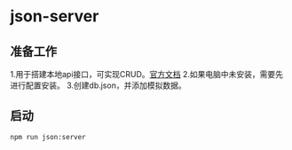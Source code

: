 # json-server
## 准备工作
1.用于搭建本地api接口，可实现CRUD。[官方文档](https://github.com/typicode/json-server)
2.如果电脑中未安装，需要先进行配置安装。
3.创建db.json，并添加模拟数据。
## 启动
`npm run json:server`


